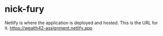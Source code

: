 # nick-fury
Netlify is where the application is deployed and hosted. This is the URL for it.
https://wealth42-assignment.netlify.app
